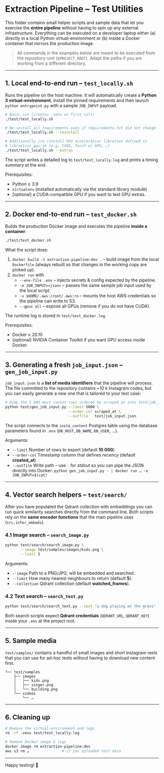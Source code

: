# Extraction Pipeline – Test Utilities

This folder contains small helper scripts and sample data that let you
exercise the **entire pipeline** without having to spin up any external
infrastructure. Everything can be executed on a developer laptop either
(a) directly in a local Python virtual-environment or (b) inside a Docker
container that mirrors the production image.

> All commands in the examples below are meant to be executed from the
> repository root (`$PROJECT_ROOT`). Adapt the paths if you are working
> from a different directory.

---

## 1. Local end-to-end run – `test_locally.sh`

Runs the pipeline on the host machine.
It will automatically create a **Python 3 virtual-environment**, install the
pinned requirements and then launch `python entrypoint.py` with a sample
`JOB_INPUT` payload.

```bash
# Basic run (creates .venv on first call)
./test/test_locally.sh

# Re-install all requirements even if requirements.txt did not change
./test/test_locally.sh --reinstall

# Additionally (re-)install GPU acceleration libraries defined in
# lib/extras_gpu.sh (e.g. CUDA, Torch w/ GPU, …)
./test/test_locally.sh --extras
```

The script writes a detailed log to `test/test_locally.log` and prints a
timing summary at the end.

Prerequisites:

- Python ≥ 3.9
- `virtualenv` (installed automatically via the standard library module)
- [optional] a CUDA-compatible GPU if you want to test GPU extras.

---

## 2. Docker end-to-end run – `test_docker.sh`

Builds the production Docker image and executes the pipeline **inside a
container**:

```bash
./test/test_docker.sh
```

What the script does:

1. `docker build -t extraction-pipeline:dev .` – build image from the local
   `Dockerfile` (always rebuilt so that changes in the working copy are
   picked up).
2. `docker run` with
   - `--env-file .env` – injects secrets & config expected by the pipeline.
   - `-e JOB_INPUT=<json>` – passes the same sample job input used by the
     local script.
   - `-v $HOME/.aws:/root/.aws:ro` – mounts the host AWS credentials so the
     pipeline can write to S3.
   - `--gpus all` – expose all GPUs (remove if you do not have CUDA).

The runtime log is stored in `test/test_docker.log`.

Prerequisites:

- Docker ≥ 20.10
- (optional) NVIDIA Container Toolkit if you want GPU access inside Docker.

---

## 3. Generating a fresh `job_input.json` – `gen_job_input.py`

`job_input.json` is a **list of media identifiers** that the pipeline will
process. The file committed to the repository contains ~10 k Instagram
codes, but you can easily generate a new one that is tailored to your test
case:

```bash
# Dump the 5 000 most recent rows ordered by scraped_at into test/job_input.json
python test/gen_job_input.py --limit 5000 \
                             --order-col scraped_at \
                             --outfile   test/job_input.json
```

The script connects to the `insta_content` Postgres table using the database
parameters found in `.env` (`DB_HOST`, `DB_NAME`, `DB_USER`, …).

Arguments:

- `--limit` Number of rows to export (default **10 000**)
- `--order-col` Timestamp column that defines _recency_ (default
  **created_at**)
- `--outfile` Write path – use `-` for _stdout_ so you can pipe the JSON
  directly into Docker: `python gen_job_input.py - | docker run … -e JOB_INPUT=$(cat)`

---

## 4. Vector search helpers – `test/search/`

After you have populated the Qdrant collection with embeddings you can run
quick similarity searches directly from the command line.
Both scripts rely on the **same encoder functions** that the main pipeline
uses (`src.infer_embeds`).

### 4.1 Image search – `search_image.py`

```bash
python test/search/search_image.py \
       --image test/samples/images/kids.png \
       --limit 5
```

Arguments:

- `--image` Path to a PNG/JPG; will be embedded and searched.
- `--limit` How many nearest neighbours to return (default **5**).
- `--collection` Qdrant collection (default **watched_frames**).

### 4.2 Text search – `search_text.py`

```bash
python test/search/search_text.py --text "a dog playing on the grass" --limit 10
```

Both search scripts expect **Qdrant credentials** (`QDRANT_URL`, `QDRANT_KEY`)
inside your `.env` at the project root.

---

## 5. Sample media

`test/samples/` contains a handful of small images and short Instagram
reels that you can use for ad-hoc tests without having to download new
content first.

```
└── test/samples
    ├── images
    │   ├── kids.png
    │   ├── singer.png
    │   └── building.png
    └── videos
        └── …
```

---

## 6. Cleaning up

```bash
# Remove the virtual-environment and logs
rm -rf .venv test/test_locally.log

# Remove Docker image & logs
docker image rm extraction-pipeline:dev
aws s3 rm …               # if you uploaded test data
```

---

Happy testing! 🎉
